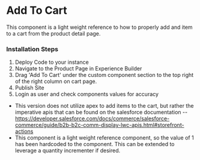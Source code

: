 # Add To Cart

This component is a light weight reference to how to properly add and item to a cart from the product detail page.

### Installation Steps
1. Deploy Code to your instance
2. Navigate to the Product Page in Experience Builder
3. Drag 'Add To Cart' under the custom component section to the top right of the right column on cart page.
4. Publish Site
5. Login as user and check components values for accuracy
  
-   This version does not utilize apex to add items to the cart, but rather the imperative apis that can be found on the salesforce documentation -- https://developer.salesforce.com/docs/commerce/salesforce-commerce/guide/b2b-b2c-comm-display-lwc-apis.html#storefront-actions
-   This component is a light weight reference component, so the value of 1 has been hardcoded to the component. This can be extended to leverage a quantity incrementer if desired. 